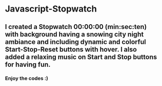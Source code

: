 # Javascript-Stopwatch
## I created a Stopwatch 00:00:00 (min:sec:ten) with background having a snowing city night ambiance and including dynamic and colorful Start-Stop-Reset buttons with hover. I also added a relaxing music on Start and Stop buttons for having fun.
### Enjoy the codes :)
